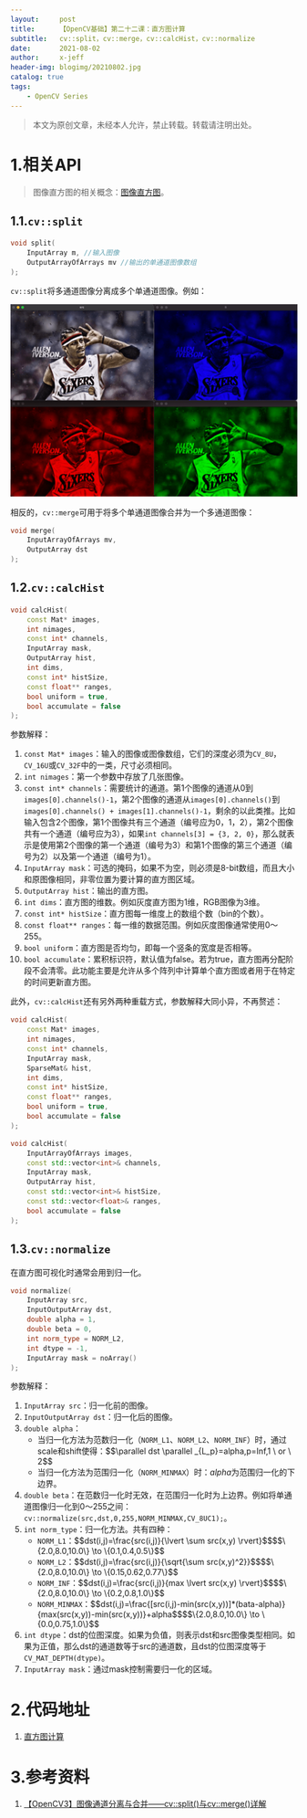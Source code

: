 ```yaml
---
layout:     post
title:      【OpenCV基础】第二十二课：直方图计算
subtitle:   cv::split，cv::merge，cv::calcHist，cv::normalize
date:       2021-08-02
author:     x-jeff
header-img: blogimg/20210802.jpg
catalog: true
tags:
    - OpenCV Series
---
```

>本文为原创文章，未经本人允许，禁止转载。转载请注明出处。

# 1.相关API

>图像直方图的相关概念：[图像直方图](http://shichaoxin.com/2021/07/19/OpenCV基础-第二十一课-直方图均衡化/#1图像直方图)。

## 1.1.`cv::split`

```c++
void split(
	InputArray m, //输入图像
	OutputArrayOfArrays mv //输出的单通道图像数组
);
```

`cv::split`将多通道图像分离成多个单通道图像。例如：

![](https://github.com/x-jeff/BlogImage/raw/master/OpenCVSeries/Lesson22/22x1.png)

相反的，`cv::merge`可用于将多个单通道图像合并为一个多通道图像：

```c++
void merge(
	InputArrayOfArrays mv, 
	OutputArray dst
);
```

## 1.2.`cv::calcHist`

```c++
void calcHist( 
	const Mat* images, 
	int nimages,
	const int* channels, 
	InputArray mask,
	OutputArray hist, 
	int dims, 
	const int* histSize,
	const float** ranges, 
	bool uniform = true, 
	bool accumulate = false 
);
```

参数解释：

1. `const Mat* images`：输入的图像或图像数组，它们的深度必须为`CV_8U`，`CV_16U`或`CV_32F`中的一类，尺寸必须相同。
2. `int nimages`：第一个参数中存放了几张图像。
3. `const int* channels`：需要统计的通道。第1个图像的通道从0到`images[0].channels()-1`，第2个图像的通道从`images[0].channels()`到`images[0].channels() + images[1].channels()-1`，剩余的以此类推。比如输入包含2个图像，第1个图像共有三个通道（编号应为0，1，2），第2个图像共有一个通道（编号应为3），如果`int channels[3] = {3, 2, 0}`，那么就表示是使用第2个图像的第一个通道（编号为3）和第1个图像的第三个通道（编号为2）以及第一个通道（编号为1）。
4. `InputArray mask`：可选的掩码，如果不为空，则必须是8-bit数组，而且大小和原图像相同，非零位置为要计算的直方图区域。
5. `OutputArray hist`：输出的直方图。
6. `int dims`：直方图的维数。例如灰度直方图为1维，RGB图像为3维。
7. `const int* histSize`：直方图每一维度上的数组个数（bin的个数）。
8. `const float** ranges`：每一维的数据范围。例如灰度图像通常使用0～255。
9. `bool uniform`：直方图是否均匀，即每一个竖条的宽度是否相等。
10. `bool accumulate`：累积标识符，默认值为false。若为true，直方图再分配阶段不会清零。此功能主要是允许从多个阵列中计算单个直方图或者用于在特定的时间更新直方图。

此外，`cv::calcHist`还有另外两种重载方式，参数解释大同小异，不再赘述：

```c++
void calcHist( 
	const Mat* images, 
	int nimages,
	const int* channels, 
	InputArray mask,
	SparseMat& hist, 
	int dims,
	const int* histSize, 
	const float** ranges,
	bool uniform = true, 
	bool accumulate = false
);
```

```c++
void calcHist( 
	InputArrayOfArrays images,
	const std::vector<int>& channels,
	InputArray mask, 
	OutputArray hist,
	const std::vector<int>& histSize,
	const std::vector<float>& ranges,
	bool accumulate = false 
);
```

## 1.3.`cv::normalize`

在直方图可视化时通常会用到归一化。

```c++
void normalize( 
	InputArray src, 
	InputOutputArray dst, 
	double alpha = 1, 
	double beta = 0,
	int norm_type = NORM_L2, 
	int dtype = -1, 
	InputArray mask = noArray()
);
```

参数解释：

1. `InputArray src`：归一化前的图像。
2. `InputOutputArray dst`：归一化后的图像。
3. `double alpha`：
	* 当归一化方法为范数归一化（`NORM_L1`、`NORM_L2`、`NORM_INF`）时，通过scale和shift使得：\$\$\parallel dst \parallel _{L_p}=alpha,p=Inf,1 \ or \  2\$\$
	* 当归一化方法为范围归一化（`NORM_MINMAX`）时：$alpha$为范围归一化的下边界。
4. `double beta`：在范数归一化时无效，在范围归一化时为上边界。例如将单通道图像归一化到0～255之间：`cv::normalize(src,dst,0,255,NORM_MINMAX,CV_8UC1);`。
5. `int norm_type`：归一化方法。共有四种：
	* `NORM_L1`：\$\$dst(i,j)=\frac{src(i,j)}{\lvert \sum src(x,y) \rvert}\$\$\$\$\\{2.0,8.0,10.0\\} \to \\{0.1,0.4,0.5\\}\$\$
	* `NORM_L2`：\$\$dst(i,j)=\frac{src(i,j)}{\sqrt{\sum src(x,y)^2}}\$\$\$\$\\{2.0,8.0,10.0\\} \to \\{0.15,0.62,0.77\\}\$\$
	* `NORM_INF`：\$\$dst(i,j)=\frac{src(i,j)}{max \lvert src(x,y) \rvert}\$\$\$\$\\{2.0,8.0,10.0\\} \to \\{0.2,0.8,1.0\\}\$\$
	* `NORM_MINMAX`：\$\$dst(i,j)=\frac{[src(i,j)-min(src(x,y))]*(bata-alpha)}{max(src(x,y))-min(src(x,y))}+alpha\$\$\$\$\\{2.0,8.0,10.0\\} \to \\{0.0,0.75,1.0\\}\$\$
6. `int dtype`：dst的位图深度。如果为负值，则表示dst和src图像类型相同。如果为正值，那么dst的通道数等于src的通道数，且dst的位图深度等于`CV_MAT_DEPTH(dtype)`。
7. `InputArray mask`：通过mask控制需要归一化的区域。

# 2.代码地址

1. [直方图计算](https://github.com/x-jeff/OpenCV_Code_Demo/tree/master/Demo22)

# 3.参考资料

1. [【OpenCV3】图像通道分离与合并——cv::split()与cv::merge()详解](https://blog.csdn.net/guduruyu/article/details/70837779)

